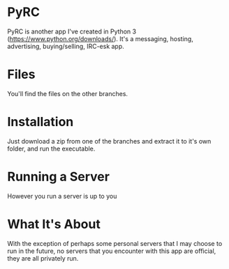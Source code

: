 # PyRC

PyRC is another app I've created in Python 3 (https://www.python.org/downloads/).
It's a messaging, hosting, advertising, buying/selling, IRC-esk app.

# Files

You'll find the files on the other branches.

# Installation

Just download a zip from one of the branches and extract it to it's own folder, and run the executable.

# Running a Server

However you run a server is up to you 

# What It's About

With the exception of perhaps some personal servers that I may choose to run in the future, no servers 
that you encounter with this app are official, they are all privately run.
